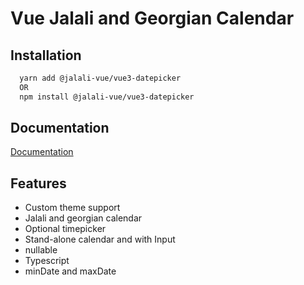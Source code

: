 
# Vue Jalali and Georgian Calendar


## Installation

```bash
  yarn add @jalali-vue/vue3-datepicker
  OR
  npm install @jalali-vue/vue3-datepicker
```
    
## Documentation

[Documentation](https://linktodocumentation)


## Features

- Custom theme support
- Jalali and georgian calendar
- Optional timepicker
- Stand-alone calendar and with Input
- nullable
- Typescript
- minDate and maxDate

